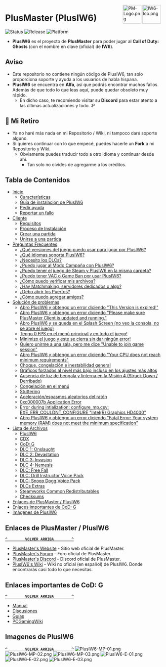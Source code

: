 <a href="#"><img src="Recursos/Imagenes/IW6-Ico.png" alt="IW6-Ico.png" title="Call of Duty: Ghosts" align="right" width="60" height="60"/></a>
<a href="#"><img src="Recursos/Imagenes/PM-Logo.png" alt="PM-Logo.png" title="PlusMaster" align="right" width="60" height="60"/></a>

# PlusMaster (PlusIW6)
![Status](https://img.shields.io/badge/Status-Online-green.svg) ![Release](https://img.shields.io/badge/Version-Alfa-red.svg) ![Platform](https://img.shields.io/badge/Platform-Windows-lightgrey.svg)
- **PlusIW6** es el proyecto de **PlusMaster** para poder jugar al **Call of Duty: Ghosts** (con el nombre en clave (oficial) de **IW6**).

## Aviso
- Este repositorio no contiene ningún código de PlusIW6, tan solo proporciona soporte y ayuda a los usuarios de habla hispana.
- **PlusIW6** se encuentra en **Alfa**, así que podrás encontrar muchos fallos. Además de que todo lo que leas aquí, puede quedar obsoleto muy rápido.
  - En dicho caso, te recomiendo visitar su **Discord** para estar atento a las últimas actualizaciones y todo. :P

## :wave: Mi Retiro
- Ya no haré más nada en mi Repositorio / Wiki, ni tampoco daré soporte alguno.
- Si quieres continuar con lo que empecé, puedes hacerle un **Fork** a mi Repositorio y Wiki.
  - Obviamente puedes traducir todo a otro idioma y continuar desde ahí.
    - Tan solo no olvides de agregarme a los créditos.

## Tabla de Contenidos
- [Inicio](../../wiki)
  - [Características](../../wiki#características)
  - [Guía de instalación de PlusIW6](../../wiki#guía-de-instalación-de-plusiw6)
  - [Pedir ayuda](../../wiki#pedir-ayuda)
  - [Reportar un fallo](../../wiki#reportar-un-fallo-bug)
- [Cliente](../../wiki/Cliente)
  - [Requisitos](../../wiki/Cliente#requisitos)
  - [Proceso de Instalación](../../wiki/Cliente#proceso-de-instalación)
  - [Crear una partida](../../wiki/Cliente#crear-una-partida)
  - [Unirse a una partida](../../wiki/Cliente#unirse-a-una-partida)
- [Preguntas Frecuentes](../../wiki/Preguntas-Frecuentes)
  - [¿Qué versiones del juego puedo usar para jugar por PlusIW6?](../../wiki/Preguntas-Frecuentes#qué-versiones-del-juego-puedo-usar-para-jugar-por-plusiw6)
  - [¿Qué idiomas soporta PlusIW6?](../../wiki/Preguntas-Frecuentes#qué-idiomas-soporta-plusiw6)
  - [¿Necesito los DLCs?](../../wiki/Preguntas-Frecuentes#necesito-los-dlcs)
  - [¿Puedo jugar al Modo Campaña con PlusIW6?](../../wiki/Preguntas-Frecuentes#puedo-jugar-al-modo-campaña-con-plusiw6)
  - [¿Puedo tener el juego de Steam y PlusIW6 en la misma carpeta?](../../wiki/Preguntas-Frecuentes#puedo-tener-el-juego-de-steam-y-plusiw6-en-la-misma-carpeta)
  - [¿Puedo tener VAC o Game Ban por usar PlusIW6?](../../wiki/Preguntas-Frecuentes#puedo-tener-vac-o-game-ban-por-usar-plusiw6)
  - [¿Cómo puedo verificar mis archivos?](../../wiki/Preguntas-Frecuentes#cómo-puedo-verificar-mis-archivos)
  - [¿Hay Matchmaking, servidores dedicados o algo?](../../wiki/Preguntas-Frecuentes#hay-matchmaking-servidores-dedicados-o-algo)
  - [¿Debo abrir los Puertos?](../../wiki/Preguntas-Frecuentes#debo-abrir-los-puertos)
  - [¿Cómo puedo agregar amigos?](../../wiki/Preguntas-Frecuentes#cómo-puedo-agregar-amigos)
- [Solución de problemas](../../wiki/Soluci%C3%B3n-de-problemas)
  - [Abro PlusIW6 y obtengo un error diciendo "This Version is expired!"](../../wiki/Soluci%C3%B3n-de-problemas#abro-plusiw6-y-obtengo-un-error-diciendo-this-version-is-expired)
  - [Abro PlusIW6 y obtengo un error diciendo "Please make sure PlusMaster Client is updated and running."](../../wiki/Soluci%C3%B3n-de-problemas#abro-plusiw6-y-obtengo-un-error-diciendo-please-make-sure-plusmaster-client-is-updated-and-running)
  - [Abro PlusIW6 y se queda en el Splash Screen (no veo la consola, no se abre el juego)](../../wiki/Soluci%C3%B3n-de-problemas#abro-plusiw6-y-se-queda-en-el-splash-screen-no-veo-la-consola-no-se-abre-el-juego)
  - [Tengo 0 FPS en el menú principal y en todo el juego!](../../wiki/Soluci%C3%B3n-de-problemas#tengo-0-fps-en-el-menú-principal-y-en-todo-el-juego)
  - [Minimizo el juego y este se cierra sin dar ningún error!](../../wiki/Soluci%C3%B3n-de-problemas#minimizo-el-juego-y-este-se-cierra-sin-dar-ningún-error)
  - [Quiero unirme a una sala, pero me dice "Unable to join game session"](../../wiki/Soluci%C3%B3n-de-problemas#quiero-unirme-a-una-sala-pero-me-dice-unable-to-join-game-session)
  - [Abro PlusIW6 y obtengo un error diciendo "Your CPU does not reach minimum requirements"](../../wiki/Soluci%C3%B3n-de-problemas#abro-plusiw6-y-obtengo-un-error-diciendo-your-cpu-does-not-reach-minimum-requirements)
  - [Choque, congelación e inestabilidad general](../../wiki/Soluci%C3%B3n-de-problemas#choque-congelación-e-inestabilidad-general)
  - [Gráficos forzados al nivel más bajo incluso en los ajustes más altos](../../wiki/Soluci%C3%B3n-de-problemas#gráficos-forzados-al-nivel-más-bajo-incluso-en-los-ajustes-más-altos)
  - [Ausencia de luz de bengala y linterna en la Misión 4 (Struck Down / Derribado)](../../wiki/Soluci%C3%B3n-de-problemas#ausencia-de-luz-de-bengala-y-linterna-en-la-misión-4-struck-down--derribado)
  - [Congelación en el menú](../../wiki/Soluci%C3%B3n-de-problemas#congelación-en-el-menú)
  - [Stuttering](../../wiki/Soluci%C3%B3n-de-problemas#stuttering)
  - [Aceleración/espasmos aleatorios del ratón](../../wiki/Soluci%C3%B3n-de-problemas#aceleraciónespasmos-aleatorios-del-ratón)
  - [0xc000007b Application Error](../../wiki/Soluci%C3%B3n-de-problemas#0xc000007b-application-error)
  - [Error during intialization: configure_mp.csv: EXE_ERR_COULDNT_CONFIGURE "Intel(R) Graphics HD4000"](../../wiki/Soluci%C3%B3n-de-problemas#error-during-intialization-configure_mpcsv-exe_err_couldnt_configure-intelr-graphics-hd4000)
  - [Abro PlusIW6 y obtengo un error diciendo "Fatal Error: Your system memory (RAM) does not meet the minimum specification"](../../wiki/Soluci%C3%B3n-de-problemas#abro-plusiw6-y-obtengo-un-error-diciendo-fatal-error-your-system-memory-ram-does-not-meet-the-minimum-specification)
- [Lista de Archivos](../../wiki/Lista-de-Archivos)
  - [PlusIW6](../../wiki/Lista-de-Archivos#plusiw6)
  - [CDX](../../wiki/Lista-de-Archivos#cdx)
  - [CoD: G](../../wiki/Lista-de-Archivos#cod-g)
  - [DLC 1: Onslaught](../../wiki/Lista-de-Archivos#dlc-1-onslaught)
  - [DLC 2: Devastation](../../wiki/Lista-de-Archivos#dlc-2-devastation)
  - [DLC 3: Invasion](../../wiki/Lista-de-Archivos#dlc-3-invasion)
  - [DLC 4: Nemesis](../../wiki/Lista-de-Archivos#dlc-4-nemesis)
  - [DLC: Free Fall](../../wiki/Lista-de-Archivos#dlc-free-fall)
  - [DLC: Drill Instructor Voice Pack](../../wiki/Lista-de-Archivos#dlc-drill-instructor-voice-pack)
  - [DLC: Snoop Dogg Voice Pack](../../wiki/Lista-de-Archivos#dlc-snoop-dogg-voice-pack)
  - [DLCs Extras](../../wiki/Lista-de-Archivos#dlcs-extras)
  - [Steamworks Common Redistributables](../../wiki/Lista-de-Archivos#steamworks-common-redistributables)
  - [Checksums](../../wiki/Lista-de-Archivos#checksums)
- [Enlaces de PlusMaster / PlusIW6](#enlaces-de-plusmaster--plusiw6)
- [Enlaces importantes de CoD: G](#enlaces-importantes-de-cod-g)
- [Imágenes de PlusIW6](#imagenes-de-plusiw6)

## Enlaces de PlusMaster / PlusIW6
**[`^        VOLVER ARRIBA        ^`](#tabla-de-contenidos)**
- [PlusMaster's Website](http://www.plusmaster.pro/) - Sitio web oficial de PlusMaster.
- [PlusMaster's Forum](http://www.plusmaster.pro/forum/) - Foro oficial de PlusMaster.
- [PlusMaster's Discord](http://discord.gg/w48zeR2) - Discord oficial de PlusMaster.
- [PlusIW6's Wiki](../../wiki) - Wiki no oficial (en español) de PlusIW6. Donde encontrarás casi todo lo que necesitas.

## Enlaces importantes de CoD: G
**[`^        VOLVER ARRIBA        ^`](#tabla-de-contenidos)**
- [Manual](https://www.callofduty.com/content/dam/atvi/callofduty/ghosts/manuals/Ghosts-Manual-PC-es.pdf)
- [Discusiones](https://steamcommunity.com/app/209160/discussions/)
- [Guías](https://steamcommunity.com/app/209160/guides/)
- [PCGamingWiki](https://pcgamingwiki.com/wiki/Call_of_Duty:_Ghosts)

## Imagenes de PlusIW6
**[`^        VOLVER ARRIBA        ^`](#tabla-de-contenidos)**
![PlusIW6-MP-01.png](Recursos/Imagenes/PlusIW6-MP-01.png)
![PlusIW6-MP-02.png](Recursos/Imagenes/PlusIW6-MP-02.png)
![PlusIW6-MP-03.png](Recursos/Imagenes/PlusIW6-MP-03.png)
![PlusIW6-E-01.png](Recursos/Imagenes/PlusIW6-E-01.png)
![PlusIW6-E-02.png](Recursos/Imagenes/PlusIW6-E-02.png)
![PlusIW6-E-03.png](Recursos/Imagenes/PlusIW6-E-03.png)
